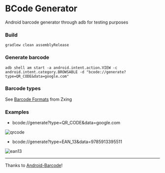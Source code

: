 # BCode Generator
Android barcode generator through adb for testing purposes

### Build
```shell
gradlew clean assemblyRelease
```

### Generate barcode
```shell
adb shell am start -a android.intent.action.VIEW -c android.intent.category.BROWSABLE -d "bcode://generate?type=QR_CODE&data=google.com"
```

### Barcode types
See [Barcode Formats](https://zxing.github.io/zxing/apidocs/com/google/zxing/BarcodeFormat.html) from Zxing

### Examples

- bcode://generate?type=QR_CODE&data=google.com

![qrcode]()

- bcode://generate?type=EAN_13&data=9785913395511

![ean13]()

---
Thanks to [Android-Barcode](https://github.com/BottleRocketStudios/Android-Barcode)!